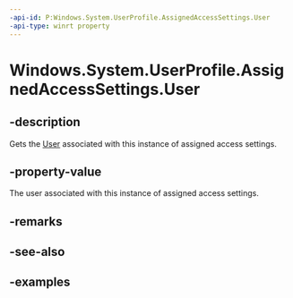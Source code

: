 ```yaml
---
-api-id: P:Windows.System.UserProfile.AssignedAccessSettings.User
-api-type: winrt property
---
```


<!-- Property syntax.
public User User { get; }
-->

# Windows.System.UserProfile.AssignedAccessSettings.User

## -description

Gets the [User](./../windows.system/user.md) associated with this instance of assigned access settings.

## -property-value

The user associated with this instance of assigned access settings.

## -remarks

## -see-also

## -examples


